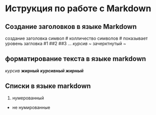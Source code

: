 # Иструкция по работе с Markdown 


## Создание заголовков в языке Markdown 
создание заголовка символ #
колличество символов # показывает уровень загловка #1 ##2 ##3 ...
*курсив*
~ зачерктнутый ~ 

## форматирование текста в языке markdown

*курсив* **жирный** ***курсивный жирный*** 


Списки в языке markdown 
-------------------------
1. нумерованный 
+ не нумированные

